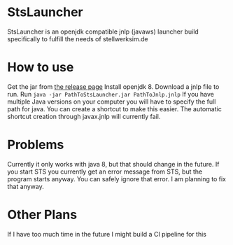 # StsLauncher
StsLauncher is an openjdk compatible jnlp (javaws) launcher build specifically to fulfill the needs of stellwerksim.de
# How to use
Get the jar from [the release page](https://github.com/TheMinefighter/StsLauncher/releases/)
Install openjdk 8.
Download a jnlp file to run.
Run `java -jar PathToStsLauncher.jar PathToJnlp.jnlp`
If you have multiple Java versions on your computer you will have to specify the full path for java.
You can create a shortcut to make this easier. The automatic shortcut creation through javax.jnlp will currently fail.
# Problems
Currently it only works with java 8, but that should change in the future.
If you start STS you currently get an error message from STS, but the program starts anyway. You can safely ignore that error. I am planning to fix that anyway.

# Other Plans
If I have too much time in the future I might build a CI pipeline for this

